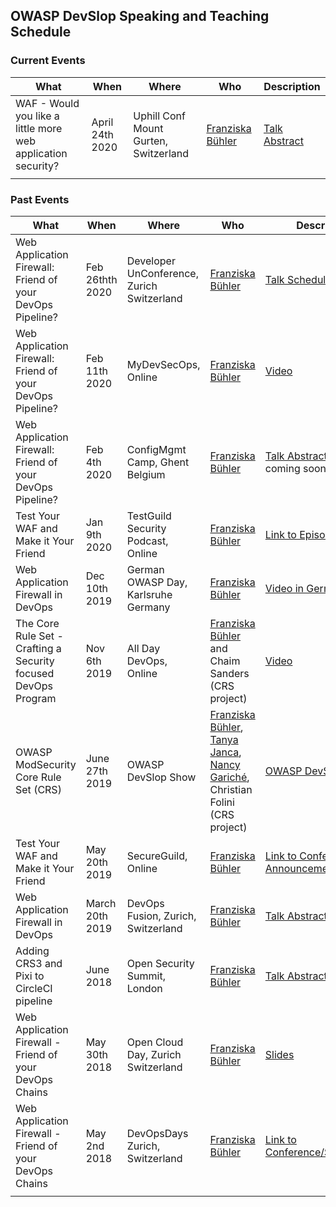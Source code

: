 ## OWASP DevSlop Speaking and Teaching Schedule

### Current Events

| What                               | When          | Where            | Who      | Description    |
| ---------------------------------- | ------------- | ---------------- | -------- | -------------- |
| WAF - Would you like a little more web application security? | April 24th 2020 | Uphill Conf Mount Gurten, Switzerland | [Franziska Bühler](team.md#franziska-bühler) | [Talk Abstract](https://uphillconf.com/franziska-buehler/) |
| | | | | |


### Past Events

| What                               | When          | Where            | Who      | Description    |
| ---------------------------------- | ------------- | ---------------- | -------- | -------------- |
| Web Application Firewall: Friend of your DevOps Pipeline? | Feb 26thth 2020  | Developer UnConference, Zurich Switzerland | [Franziska Bühler](team.md#franziska-bühler) | [Talk Schedule](https://www.meetup.com/Big-Data-Developers-Switzerland/events/267294343/) |
| Web Application Firewall: Friend of your DevOps Pipeline? | Feb 11th 2020  | MyDevSecOps, Online | [Franziska Bühler](team.md#franziska-bühler) | [Video](https://www.mydevsecops.io/post/web-application-firewall-friend-of-your-devops-pipeline) |
| Web Application Firewall: Friend of your DevOps Pipeline? | Feb 4th 2020  | ConfigMgmt Camp, Ghent Belgium | [Franziska Bühler](team.md#franziska-bühler) | [Talk Abstract](https://cfp.cfgmgmtcamp.be/2020/speaker/P3L8VT/), Video coming soon |
| Test Your WAF and Make it Your Friend | Jan 9th 2020 | TestGuild Security Podcast, Online | [Franziska Bühler](team.md#franziska-bühler) | [Link to Episode](https://testguild.com/podcast/security/s04-franziska-buehler/) |
| Web Application Firewall in DevOps | Dec 10th 2019 | German OWASP Day, Karlsruhe Germany | [Franziska Bühler](team.md#franziska-bühler) | [Video in German](https://youtu.be/7e_3WGOJuHA) |
| The Core Rule Set - Crafting a Security focused DevOps Program | Nov 6th 2019 | All Day DevOps, Online | [Franziska Bühler](team.md#franziska-bühler) and Chaim Sanders (CRS project) | [Video](https://play.vidyard.com/TkCgrXFjM2ntXrhM7rrGP6?) |
| OWASP ModSecurity Core Rule Set (CRS) | June 27th 2019 | OWASP DevSlop Show | [Franziska Bühler](team.md#franziska-bühler), [Tanya Janca](team.md#tanya-janca), [Nancy Gariché](team.md#nancy-gariché), Christian Folini (CRS project) | [OWASP DevSlop Show](https://www.youtube.com/watch?v=JA-o6Bm5pkk) |
| Test Your WAF and Make it Your Friend | May 20th 2019 | SecureGuild, Online | [Franziska Bühler](team.md#franziska-bühler) | [Link to Conference](https://guildconferences.com/conferences/secureguild-2019/), [Announcement](https://techbeacon.com/security/what-you-should-know-about-web-application-firewall-testing) |
| Web Application Firewall in DevOps | March 20th 2019 | DevOps Fusion, Zurich, Switzerland | [Franziska Bühler](team.md#franziska-bühler) | [Talk Abstract in German](https://test.devops-fusion.com/en/speaker/franziska-buehler/) |
| Adding CRS3 and Pixi to CircleCI pipeline | June 2018 | Open Security Summit, London | [Franziska Bühler](team.md#franziska-bühler) | [Talk Abstract](https://2018.open-security-summit.org/tracks/devsecops/user-sessions/adding-crs3-pixi-to-circleci-pipeline/) |
| Web Application Firewall - Friend of your DevOps Chains | May 30th 2018 | Open Cloud Day, Zurich Switzerland | [Franziska Bühler](team.md#franziska-bühler) | [Slides](https://opencloudday.ch/wp-content/uploads/sites/6/2018/05/Franziska-Buehler_presentation_open_cloud_day.pdf) |
| Web Application Firewall - Friend of your DevOps Chains | May 2nd 2018 | DevOpsDays Zurich, Switzerland | [Franziska Bühler](team.md#franziska-bühler) | [Link to Conference/Slides/Video](https://devopsdays.org/events/2018-zurich/speakers/franziska-buehler/) |
| | | | | |

